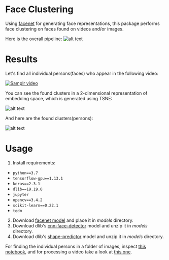 # Face Clustering

Using [facenet](https://github.com/davidsandberg/facenet) for generating face representations, this package performs face clustering on faces found on videos and/or images.

Here is the overall pipeline:
![alt text](https://github.com/iamsoroush/facekoo/blob/master/Untitled%20Diagram.jpg "Overall pipeline")


# Results

Let's find all individual persons(faces) who appear in the following video:

[![Samplr video](http://img.youtube.com/vi/y3d9mBBApQA/0.jpg)](http://www.youtube.com/watch?v=y3d9mBBApQA)


You can see the found clusters in a 2-dimensional representation of embedding space, which is generated using TSNE:

![alt text](https://github.com/iamsoroush/facekoo/blob/master/tsne.png "Found clusters")

And here are the found clusters(persons):

![alt text](https://github.com/iamsoroush/facekoo/blob/master/clusters.png "Persons")


# Usage

1. Install requirements:
  * `python==3.7`
  * `tensorflow-gpu==1.13.1`
  * `keras==2.3.1`
  * `dlib==19.19.0`
  * `jupyter`
  * `opencv==3.4.2`
  * `scikit-learn==0.22.1`
  * `tqdm`

2. Download [facenet model](https://drive.google.com/file/d/1EXPBSXwTaqrSC0OhUdXNmKSh9qJUQ55-/view) and place it in _models_ directory.
3. Download dlib's [cnn-face-detector](http://dlib.net/files/mmod_human_face_detector.dat.bz2) model and unzip it in _models_ directory.
4. Download dlib's [shape-predictor](http://dlib.net/files/shape_predictor_5_face_landmarks.dat.bz2) model and unzip it in _models_ directory.

For finding the individual persons in a folder of images, inspect [this notebook](https://github.com/iamsoroush/facekoo/blob/master/cluster_images.ipynb), and for processing a video take a look at [this one](https://github.com/iamsoroush/facekoo/blob/master/cluster_video.ipynb).
